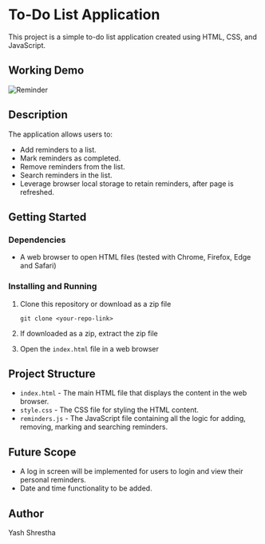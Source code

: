 # To-Do List Application

This project is a simple to-do list application created using HTML, CSS, and JavaScript. 

## Working Demo
![Reminder](https://github.com/yashcrest/Reminders_app/assets/79971012/770df7f6-060e-4406-ba4a-f06c5afc5577)


## Description

The application allows users to:

- Add reminders to a list.
- Mark reminders as completed.
- Remove reminders from the list.
- Search reminders in the list.
- Leverage browser local storage to retain reminders, after page is refreshed. 

## Getting Started

### Dependencies

- A web browser to open HTML files (tested with Chrome, Firefox, Edge and Safari)

### Installing and Running

1. Clone this repository or download as a zip file
    ```
    git clone <your-repo-link>
    ```

2. If downloaded as a zip, extract the zip file

3. Open the `index.html` file in a web browser


## Project Structure

- `index.html` - The main HTML file that displays the content in the web browser.
- `style.css` - The CSS file for styling the HTML content.
- `reminders.js` - The JavaScript file containing all the logic for adding, removing, marking and searching reminders.

## Future Scope

- A log in screen will be implemented for users to login and view their personal reminders.
- Date and time functionality to be added.

## Author

Yash Shrestha


